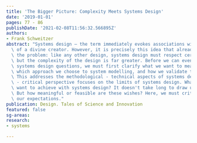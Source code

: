 ```yaml
---
title: 'The Bigger Picture: Complexity Meets Systems Design'
date: '2019-01-01'
pages: 77 - 86
publishDate: '2021-02-08T11:56:32.566895Z'
authors:
- Frank Schweitzer
abstract: "Systems design – the term immediately evokes associations with the freedoms\
  \ of a divine creator. However, it is precisely this idea that already describes\
  \ the problem: like any other design, systems design must respect certain boundaries,\
  \ but the complexity of the design is far greater. Before we can even formulate\
  \ systems design questions, we must first clarify what we want to mean by a system,\
  \ which approach we choose to system modelling, and how we validate these models.\
  \ This addresses the methodological - technical aspects of systems design. The methodological\
  \ - critical perspective focuses on the limits of systems design. What do we actually\
  \ want to achieve with systems design? It doesn't take long to draw up a wish list.\
  \ But how meaningful or feasible are these wishes? Here, we must critically question\
  \ our expectations."
publication: Design. Tales of Science and Innovation
featured: false
sg-areas:
research: 
- systems

---
```

